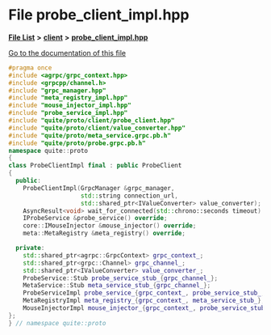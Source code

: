 

# File probe\_client\_impl.hpp

[**File List**](files.md) **>** [**client**](dir_5522d6aca5c3fb454e911c5582f2e576.md) **>** [**probe\_client\_impl.hpp**](probe__client__impl_8hpp.md)

[Go to the documentation of this file](probe__client__impl_8hpp.md)


```C++
#pragma once
#include <agrpc/grpc_context.hpp>
#include <grpcpp/channel.h>
#include "grpc_manager.hpp"
#include "meta_registry_impl.hpp"
#include "mouse_injector_impl.hpp"
#include "probe_service_impl.hpp"
#include "quite/proto/client/probe_client.hpp"
#include "quite/proto/client/value_converter.hpp"
#include "quite/proto/meta_service.grpc.pb.h"
#include "quite/proto/probe.grpc.pb.h"
namespace quite::proto
{
class ProbeClientImpl final : public ProbeClient
{
  public:
    ProbeClientImpl(GrpcManager &grpc_manager,
                    std::string connection_url,
                    std::shared_ptr<IValueConverter> value_converter);
    AsyncResult<void> wait_for_connected(std::chrono::seconds timeout) override;
    IProbeService &probe_service() override;
    core::IMouseInjector &mouse_injector() override;
    meta::MetaRegistry &meta_registry() override;

  private:
    std::shared_ptr<agrpc::GrpcContext> grpc_context_;
    std::shared_ptr<grpc::Channel> grpc_channel_;
    std::shared_ptr<IValueConverter> value_converter_;
    ProbeService::Stub probe_service_stub_{grpc_channel_};
    MetaService::Stub meta_service_stub_{grpc_channel_};
    ProbeServiceImpl probe_service_{grpc_context_, probe_service_stub_, value_converter_};
    MetaRegistryImpl meta_registry_{grpc_context_, meta_service_stub_};
    MouseInjectorImpl mouse_injector_{grpc_context_, probe_service_stub_};
};
} // namespace quite::proto
```


